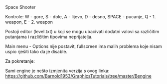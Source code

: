 Space Shooter

Kontrole: W - gore, S - dole, A - lijevo, D - desno, SPACE - pucanje, Q - 1. weapon, E - 2. weapon

Postoji editor (level.txt) u koji se mogu ubacivati dodatni valovi sa različitim putanjama i različitim tipovima neprijatelja. 

Main menu - Options nije postavit, fullscreen ima malih problema koje nisam uspio rješiti tako da je disable. 

Za pokretanje:


Sami engine je nešto izmjenita verzija s ovog linka:
https://github.com/Barnold1953/GraphicsTutorials/tree/master/Bengine
